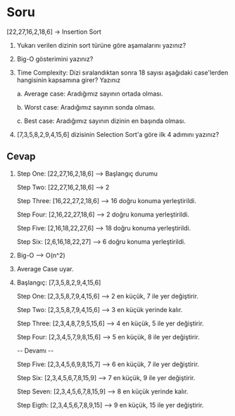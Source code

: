 # Soru
[22,27,16,2,18,6] -> Insertion Sort

1. Yukarı verilen dizinin sort türüne göre aşamalarını yazınız?

2. Big-O gösterimini yazınız?

3. Time Complexity: Dizi sıralandıktan sonra 18 sayısı aşağıdaki case'lerden hangisinin kapsamına girer? Yazınız

    a. Average case: Aradığımız sayının ortada olması.

    b. Worst case: Aradığımız sayının sonda olması.

    c. Best case: Aradığımız sayının dizinin en başında olması.



4. [7,3,5,8,2,9,4,15,6] dizisinin Selection Sort'a göre ilk 4 adımını yazınız?

## Cevap

1.  Step One: [22,27,16,2,18,6] --> Başlangıç durumu

    Step Two: [22,27,16,2,18,6] --> 2

    Step Three: [16,22,27,2,18,6] --> 16 doğru konuma yerleştirildi.

    Step Four: [2,16,22,27,18,6] --> 2 doğru konuma yerleştirildi.

    Step Five: [2,16,18,22,27,6] --> 18 doğru konuma yerleştirildi.

    Step Six: [2,6,16,18,22,27] --> 6 doğru konuma yerleştirildi.

2. Big-O --> O(n^2)

3. Average Case uyar.

4.  Başlangıç: [7,3,5,8,2,9,4,15,6]

    Step One: [2,3,5,8,7,9,4,15,6] --> 2 en küçük, 7 ile yer değiştirir.

    Step Two: [2,3,5,8,7,9,4,15,6] --> 3 en küçük yerinde kalır.

    Step Three: [2,3,4,8,7,9,5,15,6] --> 4 en küçük, 5 ile yer değiştirir.

    Step Four: [2,3,4,5,7,9,8,15,6] --> 5 en küçük, 8 ile yer değiştirir.

    -- Devamı --

    Step Five: [2,3,4,5,6,9,8,15,7] --> 6 en küçük, 7 ile yer değiştirir.

    Step Six: [2,3,4,5,6,7,8,15,9] --> 7 en küçük, 9 ile yer değiştirir.

    Step Seven: [2,3,4,5,6,7,8,15,9] --> 8 en küçük yerinde kalır.

    Step Eigth: [2,3,4,5,6,7,8,9,15] --> 9 en küçük, 15 ile yer değiştirir.